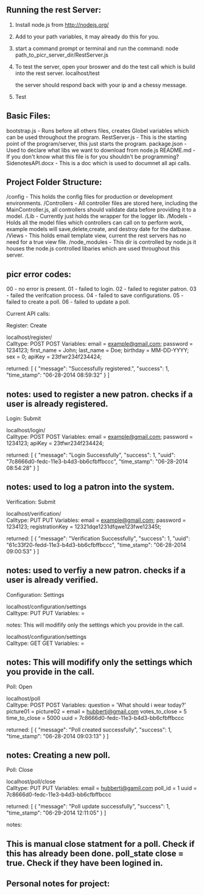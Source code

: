 Running the rest Server:
------------------------

1. Install node.js from http://nodejs.org/
2. Add to your path variables, it may already do this for you.
3. start a command prompt or terminal and run the command:
node path_to_picr_server_dir/RestServer.js
4. To test the server, open your broswer and do the test call which is build into the rest server.
localhost/test 

    the server should respond back with your ip and a chessy message.

5. Test 

Basic Files:
---------
bootstrap.js - Runs before all others files, creates Globel variables which can be used throughout the program.
RestServer.js - This is the starting point of the program/server, this just starts the program.
package.json - Used to declare what libs we want to download from node.js
README.md - If you don't know what this file is for you shouldn't be programming?
SidenotesAPI.docx - This is a doc which is used to documnet all api calls.

Project Folder Structure:
--------------------------
/config - This holds the config files for production or development environments.
/Controllers - All controller files are stored here, including the MainController.js, all controllers should validate data before providing it to a model.
/Lib - Currently just holds the wrapper for the logger lib.
/Models - Holds all the model files which controllers can call on to perform work, example models will save,delete,create, and destroy date for the datbase.
/Views - This holds email template view, current the rest servers has no need for a true view file.
/node_modules - This dir is controlled by node.js it houses the node.js controlled libaries which are used throughout this server.

picr error codes:
-----------------
00 - no error is present.
01 - failed to login.
02 - failed to register patron.
03 - failed the verifcation process.
04 - failed to save configurations.
05 - failed to create a poll.
06 - failed to update a poll.

Current API calls:

Register: Create

localhost/register/                     
Calltype: POST
POST Variables:
email       = example@gmail.com;
password    = 1234123;
first_name  = John;
last_name   = Doe;
birthday    = MM-DD-YYYY;
sex         = 0;
apiKey      = 23tfwr234f234424;

returned:
[
    {
        "message": "Successfully registered.",
        "success": 1,
        "time_stamp": "06-28-2014 08:59:32"
    }
]

notes:
used to register a new patron.
checks if a user is already registered.
------------------------------------------------

Login: Submit

localhost/login/                        
Calltype: POST
POST Variables:
email       = example@gmail.com;
password    = 1234123;
apiKey      = 23tfwr234f234424;

returned:
[
    {
        "message": "Login Successfully",
        "success": 1,
        "uuid": "7c8666d0-fedc-11e3-b4d3-bb6cfbffbccc",
        "time_stamp": "06-28-2014 08:54:28"
    }
]

notes:
used to log a patron into the system.
-----------------------------------------------

Verification: Submit 

localhost/verification/                 
Calltype: PUT
PUT Variables:
email           = example@gmail.com;
password        = 1234123;
registrationKey = 12321dqe1231dfqwe123fwe12345t;

returned:
[
    {
        "message": "Verification Successfully",
        "success": 1,
        "uuid": "61c33f20-fedd-11e3-b4d3-bb6cfbffbccc",
        "time_stamp": "06-28-2014 09:00:53"
    }
]

notes:
used to verfiy a new patron.
checks if a user is already verified.
------------------------------------------------

Configuration: Settings 

localhost/configuration/settings        
Calltype: PUT
PUT Variables:
<name of setting> = <value of setting>

notes:
This will modifify only the settings which you provide in the call.



localhost/configuration/settings        
Calltype: GET
GET Variables:
<name of setting> = <value of setting>

notes:
This will modifify only the settings which you provide in the call.
------------------------------------------------

Poll: Open

localhost/poll      
Calltype: POST
POST Variables:
    question        = 'What should i wear today?'
    picture01       = <encoded in base64>
    picture02       = <encoded in base64>
    email           = hubbertj@gmail.com
    votes_to_close  = 5 <one or both>
    time_to_close   = 5000 <in mins>
    uuid            = 7c8666d0-fedc-11e3-b4d3-bb6cfbffbccc

returned:
[
    {
        "message": "Poll created successfully",
        "success": 1,
        "time_stamp": "06-28-2014 09:03:13"
    }
]


notes:
Creating a new poll.
------------------------------------------------

Poll: Close

localhost/poll/close        
Calltype: PUT
PUT Variables:
email   = hubbertj@gamil.com
poll_id = 1
uuid    = 7c8666d0-fedc-11e3-b4d3-bb6cfbffbccc

returned:
[
    {
        "message": "Poll update successfully",
        "success": 1,
        "time_stamp": "06-29-2014 12:11:05"
    }
]

notes:

This is manual close statment for a poll. Check if this has already been done. 
poll_state close = true. 
Check if they have been logined in.
-------------------------------------------------











Personal notes for project:
----------------------------